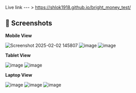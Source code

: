 Live link --- >  https://shlok1918.github.io/bright_money_test/

 ## 📸 Screenshots

**Mobile View**

![Screenshot 2025-02-02 145807](https://github.com/user-attachments/assets/fe211f9e-3208-43aa-8fa2-4d4dc69273de)
![image](https://github.com/user-attachments/assets/a9299a66-d119-4c7a-bb67-6b5d95745b97)
![image](https://github.com/user-attachments/assets/a1d8b916-3a1d-4e98-8706-3dd9032e712d)


**Tablet View**

![image](https://github.com/user-attachments/assets/cec0904c-265c-4608-bcb6-e3c95b811da8)
![image](https://github.com/user-attachments/assets/2c14bc51-f475-445d-9749-5a214ed3011a)

**Laptop View**

![image](https://github.com/user-attachments/assets/8ff935e7-b92f-418a-b851-a32481b6c27a)
![image](https://github.com/user-attachments/assets/f12cc8f1-a30d-4cd6-a4f1-d209ceb439c0)
![image](https://github.com/user-attachments/assets/1a3b2629-c95b-44cc-ad1b-362bed1a45e7)





